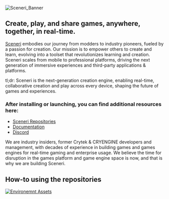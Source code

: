![Sceneri_Banner](https://github.com/user-attachments/assets/2f9cc95e-b40d-4c29-86e0-7b9b3cdff32a)

<h2>Create, play, and share games, anywhere, together, in real-time.</h2>

[Sceneri](https://www.sceneri.com/) embodies our journey from modders to industry pioneers, fueled by a passion for creation. Our mission is to empower others to create and learn, evolving into a toolset that revolutionizes learning and creation. Sceneri scales from mobile to professional platforms, driving the next generation of immersive experiences and third-party applications & platforms.

tl;dr: Sceneri is the next-generation creation engine, enabling real-time, collaborative creation and play across every device, shaping the future of games and experiences.

<h3>After installing or launching, you can find additional resources here:</h3>

*  [Sceneri Repositories](https://github.com/orgs/nginetechnologies/repositories)
*  [Documentation](https://docs.sceneri.com)
*  [Discord](https://discord.gg/sceneriapp)

We are industry insiders, former Crytek & CRYENGINE developers and management, with decades of experience in building games and games engines for real-time gaming and enterprise usage. We believe the time for disruption in the games platform and game engine space is now, and that is why we are building Sceneri.

<h2>How-to using the repositories</h2>

[![Environemnt Assets](https://img.youtube.com/vi/ajwsggrwdjY/0.jpg)](https://www.youtube.com/watch?v=ajwsggrwdjY)

